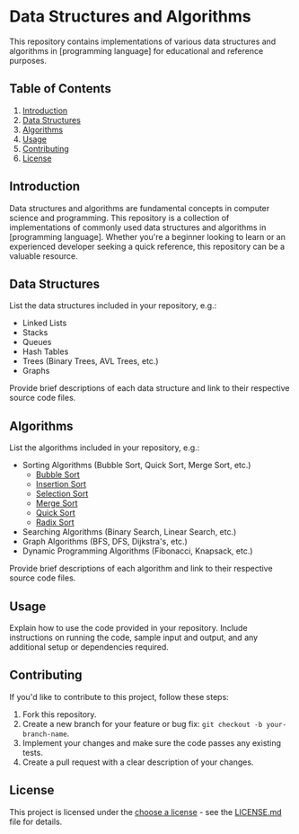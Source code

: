 # Data Structures and Algorithms

This repository contains implementations of various data structures and algorithms in [programming language] for educational and reference purposes.

## Table of Contents

1. [Introduction](#introduction)
2. [Data Structures](#data-structures)
3. [Algorithms](#algorithms)
4. [Usage](#usage)
5. [Contributing](#contributing)
6. [License](#license)

## Introduction

Data structures and algorithms are fundamental concepts in computer science and programming. This repository is a collection of implementations of commonly used data structures and algorithms in [programming language]. Whether you're a beginner looking to learn or an experienced developer seeking a quick reference, this repository can be a valuable resource.

## Data Structures

List the data structures included in your repository, e.g.:

- Linked Lists
- Stacks
- Queues
- Hash Tables
- Trees (Binary Trees, AVL Trees, etc.)
- Graphs

Provide brief descriptions of each data structure and link to their respective source code files.

## Algorithms

List the algorithms included in your repository, e.g.:

- Sorting Algorithms (Bubble Sort, Quick Sort, Merge Sort, etc.)
    - [Bubble Sort](https://github.com/DeveloperSwastik/Data-Structure-Algorithm/blob/main/Sorting%20Algorithms/Bubble.c)
    - [Insertion Sort](https://github.com/DeveloperSwastik/Data-Structure-Algorithm/blob/main/Sorting%20Algorithms/Insertion.c)
    - [Selection Sort](https://github.com/DeveloperSwastik/Data-Structure-Algorithm/blob/main/Sorting%20Algorithms/Selection.c)
    - [Merge Sort]()
    - [Quick Sort]()
    - [Radix Sort]()
- Searching Algorithms (Binary Search, Linear Search, etc.)
- Graph Algorithms (BFS, DFS, Dijkstra's, etc.)
- Dynamic Programming Algorithms (Fibonacci, Knapsack, etc.)

Provide brief descriptions of each algorithm and link to their respective source code files.

## Usage

Explain how to use the code provided in your repository. Include instructions on running the code, sample input and output, and any additional setup or dependencies required.

## Contributing

If you'd like to contribute to this project, follow these steps:

1. Fork this repository.
2. Create a new branch for your feature or bug fix: `git checkout -b your-branch-name`.
3. Implement your changes and make sure the code passes any existing tests.
4. Create a pull request with a clear description of your changes.

## License

This project is licensed under the [choose a license](https://choosealicense.com/) - see the [LICENSE.md](LICENSE.md) file for details.
